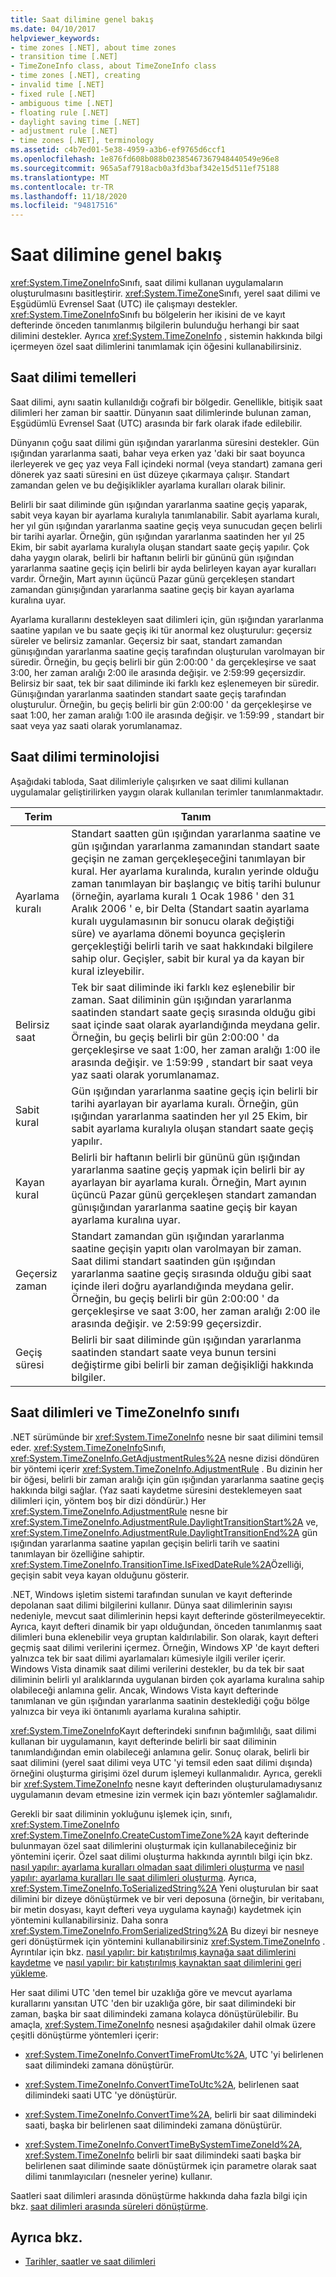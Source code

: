 ```yaml
---
title: Saat dilimine genel bakış
ms.date: 04/10/2017
helpviewer_keywords:
- time zones [.NET], about time zones
- transition time [.NET]
- TimeZoneInfo class, about TimeZoneInfo class
- time zones [.NET], creating
- invalid time [.NET]
- fixed rule [.NET]
- ambiguous time [.NET]
- floating rule [.NET]
- daylight saving time [.NET]
- adjustment rule [.NET]
- time zones [.NET], terminology
ms.assetid: c4b7ed01-5e38-4959-a3b6-ef9765d6ccf1
ms.openlocfilehash: 1e876fd608b088b02385467367948440549e96e8
ms.sourcegitcommit: 965a5af7918acb0a3fd3baf342e15d511ef75188
ms.translationtype: MT
ms.contentlocale: tr-TR
ms.lasthandoff: 11/18/2020
ms.locfileid: "94817516"
---
```

# <a name="time-zone-overview"></a>Saat dilimine genel bakış

<xref:System.TimeZoneInfo>Sınıfı, saat dilimi kullanan uygulamaların oluşturulmasını basitleştirir. <xref:System.TimeZone>Sınıfı, yerel saat dilimi ve Eşgüdümlü Evrensel Saat (UTC) ile çalışmayı destekler. <xref:System.TimeZoneInfo>Sınıfı bu bölgelerin her ikisini de ve kayıt defterinde önceden tanımlanmış bilgilerin bulunduğu herhangi bir saat dilimini destekler. Ayrıca <xref:System.TimeZoneInfo> , sistemin hakkında bilgi içermeyen özel saat dilimlerini tanımlamak için öğesini kullanabilirsiniz.

## <a name="time-zone-essentials"></a>Saat dilimi temelleri

Saat dilimi, aynı saatin kullanıldığı coğrafi bir bölgedir. Genellikle, bitişik saat dilimleri her zaman bir saattir. Dünyanın saat dilimlerinde bulunan zaman, Eşgüdümlü Evrensel Saat (UTC) arasında bir fark olarak ifade edilebilir.

Dünyanın çoğu saat dilimi gün ışığından yararlanma süresini destekler. Gün ışığından yararlanma saati, bahar veya erken yaz 'daki bir saat boyunca ilerleyerek ve geç yaz veya Fall içindeki normal (veya standart) zamana geri dönerek yaz saati süresini en üst düzeye çıkarmaya çalışır. Standart zamandan gelen ve bu değişiklikler ayarlama kuralları olarak bilinir.

Belirli bir saat diliminde gün ışığından yararlanma saatine geçiş yaparak, sabit veya kayan bir ayarlama kuralıyla tanımlanabilir. Sabit ayarlama kuralı, her yıl gün ışığından yararlanma saatine geçiş veya sunucudan geçen belirli bir tarihi ayarlar. Örneğin, gün ışığından yararlanma saatinden her yıl 25 Ekim, bir sabit ayarlama kuralıyla oluşan standart saate geçiş yapılır. Çok daha yaygın olarak, belirli bir haftanın belirli bir gününü gün ışığından yararlanma saatine geçiş için belirli bir ayda belirleyen kayan ayar kuralları vardır. Örneğin, Mart ayının üçüncü Pazar günü gerçekleşen standart zamandan günışığından yararlanma saatine geçiş bir kayan ayarlama kuralına uyar.

Ayarlama kurallarını destekleyen saat dilimleri için, gün ışığından yararlanma saatine yapılan ve bu saate geçiş iki tür anormal kez oluşturulur: geçersiz süreler ve belirsiz zamanlar. Geçersiz bir saat, standart zamandan günışığından yararlanma saatine geçiş tarafından oluşturulan varolmayan bir süredir. Örneğin, bu geçiş belirli bir gün 2:00:00 ' da gerçekleşirse ve saat 3:00, her zaman aralığı 2:00 ile arasında değişir. ve 2:59:99  geçersizdir. Belirsiz bir saat, tek bir saat diliminde iki farklı kez eşlenemeyen bir süredir. Günışığından yararlanma saatinden standart saate geçiş tarafından oluşturulur. Örneğin, bu geçiş belirli bir gün 2:00:00 ' da gerçekleşirse ve saat 1:00, her zaman aralığı 1:00 ile arasında değişir. ve 1:59:99 , standart bir saat veya yaz saati olarak yorumlanamaz.

## <a name="time-zone-terminology"></a>Saat dilimi terminolojisi

Aşağıdaki tabloda, Saat dilimleriyle çalışırken ve saat dilimi kullanan uygulamalar geliştirilirken yaygın olarak kullanılan terimler tanımlanmaktadır.

| Terim            | Tanım |
| --------------- | ---------- |
| Ayarlama kuralı | Standart saatten gün ışığından yararlanma saatine ve gün ışığından yararlanma zamanından standart saate geçişin ne zaman gerçekleşeceğini tanımlayan bir kural. Her ayarlama kuralında, kuralın yerinde olduğu zaman tanımlayan bir başlangıç ve bitiş tarihi bulunur (örneğin, ayarlama kuralı 1 Ocak 1986 ' den 31 Aralık 2006 ' e, bir Delta (Standart saatin ayarlama kuralı uygulamasının bir sonucu olarak değiştiği süre) ve ayarlama dönemi boyunca geçişlerin gerçekleştiği belirli tarih ve saat hakkındaki bilgilere sahip olur. Geçişler, sabit bir kural ya da kayan bir kural izleyebilir. |
| Belirsiz saat  | Tek bir saat diliminde iki farklı kez eşlenebilir bir zaman. Saat diliminin gün ışığından yararlanma saatinden standart saate geçiş sırasında olduğu gibi saat içinde saat olarak ayarlandığında meydana gelir. Örneğin, bu geçiş belirli bir gün 2:00:00 ' da gerçekleşirse ve saat 1:00, her zaman aralığı 1:00 ile arasında değişir. ve 1:59:99 , standart bir saat veya yaz saati olarak yorumlanamaz. |
| Sabit kural      | Gün ışığından yararlanma saatine geçiş için belirli bir tarihi ayarlayan bir ayarlama kuralı. Örneğin, gün ışığından yararlanma saatinden her yıl 25 Ekim, bir sabit ayarlama kuralıyla oluşan standart saate geçiş yapılır. |
| Kayan kural   | Belirli bir haftanın belirli bir gününü gün ışığından yararlanma saatine geçiş yapmak için belirli bir ay ayarlayan bir ayarlama kuralı. Örneğin, Mart ayının üçüncü Pazar günü gerçekleşen standart zamandan günışığından yararlanma saatine geçiş bir kayan ayarlama kuralına uyar. |
| Geçersiz zaman    | Standart zamandan gün ışığından yararlanma saatine geçişin yapıtı olan varolmayan bir zaman. Saat dilimi standart saatinden gün ışığından yararlanma saatine geçiş sırasında olduğu gibi saat içinde ileri doğru ayarlandığında meydana gelir. Örneğin, bu geçiş belirli bir gün 2:00:00 ' da gerçekleşirse ve saat 3:00, her zaman aralığı 2:00 ile arasında değişir. ve 2:59:99  geçersizdir. |
| Geçiş süresi | Belirli bir saat diliminde gün ışığından yararlanma saatinden standart saate veya bunun tersini değiştirme gibi belirli bir zaman değişikliği hakkında bilgiler. |

## <a name="time-zones-and-the-timezoneinfo-class"></a>Saat dilimleri ve TimeZoneInfo sınıfı

.NET sürümünde bir <xref:System.TimeZoneInfo> nesne bir saat dilimini temsil eder. <xref:System.TimeZoneInfo>Sınıfı, <xref:System.TimeZoneInfo.GetAdjustmentRules%2A> nesne dizisi döndüren bir yöntemi içerir <xref:System.TimeZoneInfo.AdjustmentRule> . Bu dizinin her bir öğesi, belirli bir zaman aralığı için gün ışığından yararlanma saatine geçiş hakkında bilgi sağlar. (Yaz saati kaydetme süresini desteklemeyen saat dilimleri için, yöntem boş bir dizi döndürür.) Her <xref:System.TimeZoneInfo.AdjustmentRule> nesne bir <xref:System.TimeZoneInfo.AdjustmentRule.DaylightTransitionStart%2A> ve, <xref:System.TimeZoneInfo.AdjustmentRule.DaylightTransitionEnd%2A> gün ışığından yararlanma saatine yapılan geçişin belirli tarih ve saatini tanımlayan bir özelliğine sahiptir. <xref:System.TimeZoneInfo.TransitionTime.IsFixedDateRule%2A>Özelliği, geçişin sabit veya kayan olduğunu gösterir.

.NET, Windows işletim sistemi tarafından sunulan ve kayıt defterinde depolanan saat dilimi bilgilerini kullanır. Dünya saat dilimlerinin sayısı nedeniyle, mevcut saat dilimlerinin hepsi kayıt defterinde gösterilmeyecektir. Ayrıca, kayıt defteri dinamik bir yapı olduğundan, önceden tanımlanmış saat dilimleri buna eklenebilir veya gruptan kaldırılabilir. Son olarak, kayıt defteri geçmiş saat dilimi verilerini içermez. Örneğin, Windows XP 'de kayıt defteri yalnızca tek bir saat dilimi ayarlamaları kümesiyle ilgili veriler içerir. Windows Vista dinamik saat dilimi verilerini destekler, bu da tek bir saat diliminin belirli yıl aralıklarında uygulanan birden çok ayarlama kuralına sahip olabileceği anlamına gelir. Ancak, Windows Vista kayıt defterinde tanımlanan ve gün ışığından yararlanma saatinin desteklediği çoğu bölge yalnızca bir veya iki öntanımlı ayarlama kuralına sahiptir.

<xref:System.TimeZoneInfo>Kayıt defterindeki sınıfının bağımlılığı, saat dilimi kullanan bir uygulamanın, kayıt defterinde belirli bir saat diliminin tanımlandığından emin olabileceği anlamına gelir. Sonuç olarak, belirli bir saat dilimini (yerel saat dilimi veya UTC 'yi temsil eden saat dilimi dışında) örneğini oluşturma girişimi özel durum işlemeyi kullanmalıdır. Ayrıca, gerekli bir <xref:System.TimeZoneInfo> nesne kayıt defterinden oluşturulamadıysanız uygulamanın devam etmesine izin vermek için bazı yöntemler sağlamalıdır.

Gerekli bir saat diliminin yokluğunu işlemek için, sınıfı, <xref:System.TimeZoneInfo> <xref:System.TimeZoneInfo.CreateCustomTimeZone%2A> kayıt defterinde bulunmayan özel saat dilimlerini oluşturmak için kullanabileceğiniz bir yöntemini içerir. Özel saat dilimi oluşturma hakkında ayrıntılı bilgi için bkz. [nasıl yapılır: ayarlama kuralları olmadan saat dilimleri oluşturma](create-time-zones-without-adjustment-rules.md) ve [nasıl yapılır: ayarlama kuralları Ile saat dilimleri oluşturma](create-time-zones-with-adjustment-rules.md). Ayrıca, <xref:System.TimeZoneInfo.ToSerializedString%2A> Yeni oluşturulan bir saat dilimini bir dizeye dönüştürmek ve bir veri deposuna (örneğin, bir veritabanı, bir metin dosyası, kayıt defteri veya uygulama kaynağı) kaydetmek için yöntemini kullanabilirsiniz. Daha sonra <xref:System.TimeZoneInfo.FromSerializedString%2A> Bu dizeyi bir nesneye geri dönüştürmek için yöntemini kullanabilirsiniz <xref:System.TimeZoneInfo> . Ayrıntılar için bkz. [nasıl yapılır: bir katıştırılmış kaynağa saat dilimlerini kaydetme](save-time-zones-to-an-embedded-resource.md) ve [nasıl yapılır: bir katıştırılmış kaynaktan saat dilimlerini geri yükleme](restore-time-zones-from-an-embedded-resource.md).

Her saat dilimi UTC 'den temel bir uzaklığa göre ve mevcut ayarlama kurallarını yansıtan UTC 'den bir uzaklığa göre, bir saat dilimindeki bir zaman, başka bir saat dilimindeki zamana kolayca dönüştürülebilir. Bu amaçla, <xref:System.TimeZoneInfo> nesnesi aşağıdakiler dahil olmak üzere çeşitli dönüştürme yöntemleri içerir:

- <xref:System.TimeZoneInfo.ConvertTimeFromUtc%2A>, UTC 'yi belirlenen saat dilimindeki zamana dönüştürür.

- <xref:System.TimeZoneInfo.ConvertTimeToUtc%2A>, belirlenen saat dilimindeki saati UTC 'ye dönüştürür.

- <xref:System.TimeZoneInfo.ConvertTime%2A>, belirli bir saat dilimindeki saati, başka bir belirlenen saat dilimindeki zamana dönüştürür.

- <xref:System.TimeZoneInfo.ConvertTimeBySystemTimeZoneId%2A>, <xref:System.TimeZoneInfo> belirli bir saat dilimindeki saati başka bir belirlenen saat diliminde saate dönüştürmek için parametre olarak saat dilimi tanımlayıcıları (nesneler yerine) kullanır.

Saatleri saat dilimleri arasında dönüştürme hakkında daha fazla bilgi için bkz. [saat dilimleri arasında süreleri dönüştürme](converting-between-time-zones.md).

## <a name="see-also"></a>Ayrıca bkz.

- [Tarihler, saatler ve saat dilimleri](index.md)
